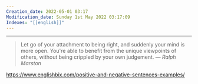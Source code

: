 ```yaml
---
Creation_date: 2022-05-01 03:17
Modification_date: Sunday 1st May 2022 03:17:09
Indexes: "[[english]]"
---
```


----

> Let go of your attachment to being right, and suddenly your mind is more open. You're able to benefit from the unique viewpoints of others, without being crippled by your own judgement.
> — <cite>Ralph Marston</cite>

https://www.englishbix.com/positive-and-negative-sentences-examples/